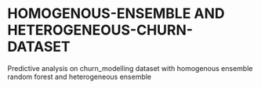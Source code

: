 # HOMOGENOUS-ENSEMBLE AND HETEROGENEOUS-CHURN-DATASET
Predictive analysis on churn_modelling dataset with homogenous ensemble random forest and heterogeneous ensemble

